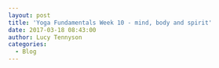 ```yaml
---
layout: post
title: 'Yoga Fundamentals Week 10 - mind, body and spirit'
date: 2017-03-18 08:43:00
author: Lucy Tennyson
categories:
  - Blog
---
```


